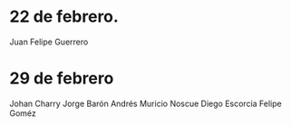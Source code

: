 # 22 de febrero. 
Juan Felipe Guerrero

# 29 de febrero
Johan Charry
Jorge Barón
Andrés Muricio Noscue
Diego Escorcia
Felipe Goméz